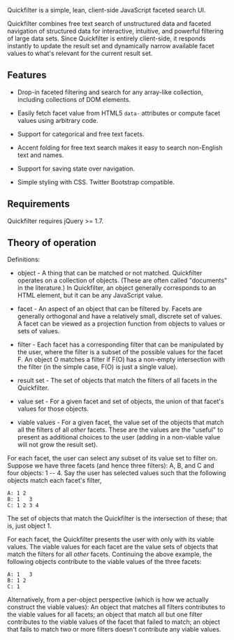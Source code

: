 Quickfilter is a simple, lean, client-side JavaScript faceted search UI.

Quickfilter combines free text search of unstructured data and faceted
navigation of structured data for interactive, intuitive, and powerful
filtering of large data sets.  Since Quickfilter is entirely
client-side, it responds instantly to update the result set and
dynamically narrow available facet values to what's relevant for the
current result set.


Features
--------

* Drop-in faceted filtering and search for any array-like collection,
  including collections of DOM elements.

* Easily fetch facet value from HTML5 `data-` attributes or compute
  facet values using arbitrary code.

* Support for categorical and free text facets.

* Accent folding for free text search makes it easy to search
  non-English text and names.

* Support for saving state over navigation.

* Simple styling with CSS.  Twitter Bootstrap compatible.


Requirements
------------

Quickfilter requires jQuery >= 1.7.


Theory of operation
-------------------

Definitions:

* object - A thing that can be matched or not matched.  Quickfilter
  operates on a collection of objects.  (These are often called
  "documents" in the literature.)  In Quickfilter, an object
  generally corresponds to an HTML element, but it can be any
  JavaScript value.

* facet - An aspect of an object that can be filtered by.  Facets
  are generally orthogonal and have a relatively small, discrete
  set of values.  A facet can be viewed as a projection function
  from objects to values or sets of values.

* filter - Each facet has a corresponding filter that can be
  manipulated by the user, where the filter is a subset of the
  possible values for the facet F.  An object O matches a filter if
  F(O) has a non-empty intersection with the filter (in the simple
  case, F(O) is just a single value).

* result set - The set of objects that match the filters of all
  facets in the Quickfilter.

* value set - For a given facet and set of objects, the union of
  that facet's values for those objects.

* viable values - For a given facet, the value set of the objects
  that match all the filters of all *other* facets.  These are the
  values are the "useful" to present as additional choices to the
  user (adding in a non-viable value will not grow the result set).

For each facet, the user can select any subset of its value set to
filter on.  Suppose we have three facets (and hence three filters):
A, B, and C and four objects: 1 -- 4.  Say the user has selected
values such that the following objects match each facet's filter,

    A: 1 2
    B: 1   3
    C: 1 2 3 4

The set of objects that match the Quickfilter is the intersection
of these; that is, just object 1.

For each facet, the Quickfilter presents the user with only with
its viable values.  The viable values for each facet are the value
sets of objects that match the filters for all *other* facets.
Continuing the above example, the following objects contribute to
the viable values of the three facets:

    A: 1   3
    B: 1 2
    C: 1

Alternatively, from a per-object perspective (which is how we
actually construct the viable values): An object that matches all
filters contributes to the viable values for all facets; an object
that match all but one filter contributes to the viable values of
the facet that failed to match; an object that fails to match two
or more filters doesn't contribute any viable values.
